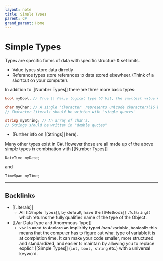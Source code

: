 ```yaml
---
layout: note
title: Simple Types
parent: C#
grand_parent: Home
---
```


# Simple Types

Types are specific forms of data with specific structure & set limits.

- Value types store data directly
- Referance types store referances to data stored elsewheer. (Think of a shortcut on your computer).

In addition to [[Number Types]] there are three more basic types:

```cs
bool myBool; // True || False logical type (8 bit, the smallest value C# will allow you to store)

char myChar; // A single 'Character' represents unicode characters(16 bit, 65,535 possible characters stored)
// Character literals should be written with 'single quotes'

string myString; // An array of char's.
// Strings should be written in "double quotes"
```

- (Further info on [[Strings]] here).

Many other types exist in C#. However those are all made up of the above simple types in combination with [[Number Types]]

```cs
DateTime myDate;
```

and

```cs
TimeSpan myTime;
```

---

## Backlinks

- [[Literals]]
  - All [[Simple Types]], by default, have the [[Methods]] `.ToString()` which returns the fully qualified name of the type of the Object.
- [[Var Data Type and Anonymous Type]]
  - `var` is used to declare an implicitly typed _local_ variable, basically this means that the computer has to figure out what type of variable it is at completion time. It can make your code smaller, more structured and standardized, and easier to maintain by allowing you to replace explicit [[Simple Types]] (`int, bool, string` etc.) with a universal keyword.
